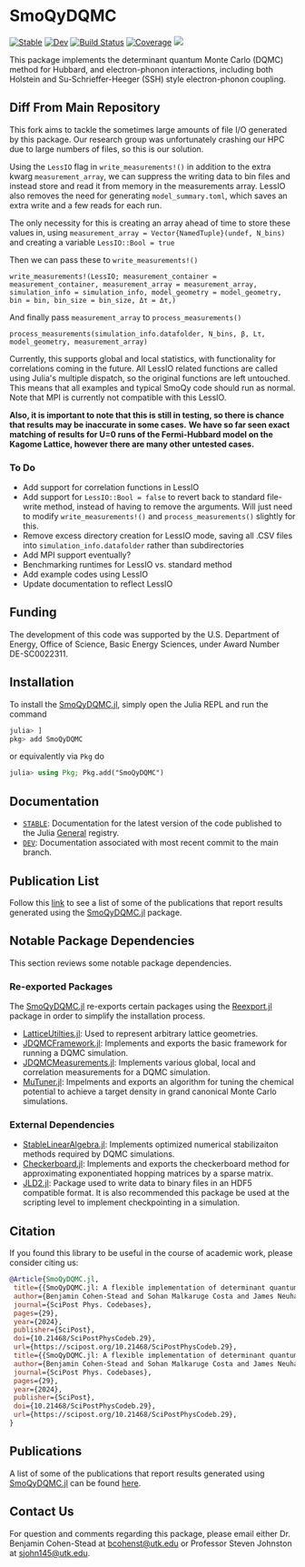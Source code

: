 # SmoQyDQMC

[![Stable](https://img.shields.io/badge/docs-stable-blue.svg)](https://SmoQySuite.github.io/SmoQyDQMC.jl/stable/)
[![Dev](https://img.shields.io/badge/docs-dev-blue.svg)](https://SmoQySuite.github.io/SmoQyDQMC.jl/dev/)
[![Build Status](https://github.com/SmoQySuite/SmoQyDQMC.jl/actions/workflows/CI.yml/badge.svg?branch=main)](https://github.com/SmoQySuite/SmoQyDQMC.jl/actions/workflows/CI.yml?query=branch%3Amain)
[![Coverage](https://codecov.io/gh/SmoQySuite/SmoQyDQMC.jl/branch/main/graph/badge.svg)](https://codecov.io/gh/SmoQySuite/SmoQyDQMC.jl)
![](https://img.shields.io/badge/Lifecycle-Maturing-007EC6g)

This package implements the determinant quantum Monte Carlo (DQMC) method for Hubbard,
and electron-phonon interactions, including both Holstein and Su-Schrieffer-Heeger (SSH) style
electron-phonon coupling.

## Diff From Main Repository

This fork aims to tackle the sometimes large amounts of file I/O generated by this package. Our research group was unfortunately crashing our HPC due to large numbers of files, so this is our solution.

Using the `LessIO` flag in `write_measurements!()` in addition to the extra kwarg `measurement_array`, we can suppress the writing data to bin files and instead store and read it from memory in the measurements array. LessIO also removes the need for generating `model_summary.toml`, which saves an extra write and a few reads for each run. 

The only necessity for this is creating an array ahead of time to store these values in, using `measurement_array = Vector{NamedTuple}(undef, N_bins)` and creating a variable `LessIO::Bool = true`

Then we can pass these to `write_measurements!()`

``write_measurements!(LessIO; measurement_container = measurement_container, measurement_array = measurement_array, simulation_info = simulation_info, model_geometry = model_geometry, bin = bin, bin_size = bin_size, Δτ = Δτ,)``

And finally pass `measurement_array` to `process_measurements()`

`process_measurements(simulation_info.datafolder, N_bins, β, Lτ, model_geometry, measurement_array)`

Currently, this supports global and local statistics, with functionality for correlations coming in the future. All LessIO related functions are called using Julia's multiple dispatch, so the original functions are left untouched. This means that all examples and typical SmoQy code should run as normal. Note that MPI is currently not compatible with this LessIO.

**Also, it is important to note that this is still in testing, so there is chance that results may be inaccurate in some cases.**
**We have so far seen exact matching of results for U=0 runs of the Fermi-Hubbard model on the Kagome Lattice, however there are many other untested cases.**

### To Do

- Add support for correlation functions in LessIO
- Add support for `LessIO::Bool = false` to revert back to standard file-write method, instead of having to remove the arguments. Will just need to modify `write_measurements!()` and `process_measurements()` slightly for this.
- Remove excess directory creation for LessIO mode, saving all .CSV files into `simulation_info.datafolder` rather than subdirectories
- Add MPI support eventually?
- Benchmarking runtimes for LessIO vs. standard method
- Add example codes using LessIO
- Update documentation to reflect LessIO

## Funding

The development of this code was supported by the U.S. Department of Energy, Office of Science, Basic Energy Sciences,
under Award Number DE-SC0022311.

## Installation

To install the [SmoQyDQMC.jl](https://github.com/SmoQySuite/SmoQyDQMC.jl),
simply open the Julia REPL and run the command
```julia
julia> ]
pkg> add SmoQyDQMC
```
or equivalently via `Pkg` do
```julia
julia> using Pkg; Pkg.add("SmoQyDQMC")
```

## Documentation

- [`STABLE`](https://SmoQySuite.github.io/SmoQyDQMC.jl/stable/): Documentation for the latest version of the code published to the Julia [General](https://github.com/JuliaRegistries/General.git) registry.
- [`DEV`](https://SmoQySuite.github.io/SmoQyDQMC.jl/dev/): Documentation associated with most recent commit to the main branch.

## Publication List

Follow this [link](https://smoqysuite.github.io/SmoQyDQMC.jl/dev/#Publication-List)
to see a list of some of the publications that report results generated using
the [SmoQyDQMC.jl](https://github.com/SmoQySuite/SmoQyDQMC.jl) package.

## Notable Package Dependencies

This section reviews some notable package dependencies.

### Re-exported Packages

The [SmoQyDQMC.jl](https://github.com/SmoQySuite/SmoQyDQMC.jl) re-exports certain packages using
the [Reexport.jl](https://github.com/simonster/Reexport.jl.git) package in order to simplify the installation process.

- [LatticeUtilties.jl](https://github.com/SmoQySuite/LatticeUtilities.jl.git): Used to represent arbitrary lattice geometries.
- [JDQMCFramework.jl](https://github.com/SmoQySuite/JDQMCFramework.jl.git): Implements and exports the basic framework for running a DQMC simulation.
- [JDQMCMeasurements.jl](https://github.com/SmoQySuite/JDQMCMeasurements.jl.git): Implements various global, local and correlation measurements for a DQMC simulation.
- [MuTuner.jl](https://github.com/cohensbw/MuTuner.jl.git): Impelments and exports an algorithm for tuning the chemical potential to achieve a target density in grand canonical Monte Carlo simulations.

### External Dependencies

- [StableLinearAlgebra.jl](https://github.com/SmoQySuite/StableLinearAlgebra.jl.git): Implements optimized numerical stabilizaiton methods required by DQMC simulations.
- [Checkerboard.jl](https://github.com/SmoQySuite/Checkerboard.jl.git): Implements and exports the checkerboard method for approximating exponentiated hopping matrices by a sparse matrix.
- [JLD2.jl](https://github.com/JuliaIO/JLD2.jl.git): Package used to write data to binary files in an HDF5 compatible format. It is also recommended this package be used at the scripting level to implement checkpointing in a simulation.

## Citation

If you found this library to be useful in the course of academic work, please consider citing us:

```bibtex
@Article{SmoQyDQMC.jl,
 title={{SmoQyDQMC.jl: A flexible implementation of determinant quantum Monte Carlo for Hubbard and electron-phonon interactions}},
 author={Benjamin Cohen-Stead and Sohan Malkaruge Costa and James Neuhaus and Andy Tanjaroon Ly and Yutan Zhang and Richard Scalettar and Kipton Barros and Steven Johnston},
 journal={SciPost Phys. Codebases},
 pages={29},
 year={2024},
 publisher={SciPost},
 doi={10.21468/SciPostPhysCodeb.29},
 url={https://scipost.org/10.21468/SciPostPhysCodeb.29},
 title={{SmoQyDQMC.jl: A flexible implementation of determinant quantum Monte Carlo for Hubbard and electron-phonon interactions}},
 author={Benjamin Cohen-Stead and Sohan Malkaruge Costa and James Neuhaus and Andy Tanjaroon Ly and Yutan Zhang and Richard Scalettar and Kipton Barros and Steven Johnston},
 journal={SciPost Phys. Codebases},
 pages={29},
 year={2024},
 publisher={SciPost},
 doi={10.21468/SciPostPhysCodeb.29},
 url={https://scipost.org/10.21468/SciPostPhysCodeb.29},
}
```

## Publications

A list of some of the publications that report results generated using [SmoQyDQMC.jl](https://github.com/SmoQySuite/SmoQyDQMC.jl)
can be found [here](https://smoqysuite.github.io/SmoQyDQMC.jl/stable/#Publication-List).

## Contact Us

For question and comments regarding this package, please email either Dr. Benjamin Cohen-Stead at [bcohenst@utk.edu](mailto:bcohenst@utk.edu) or Professor Steven Johnston at [sjohn145@utk.edu](mailto:sjohn145@utk.edu).